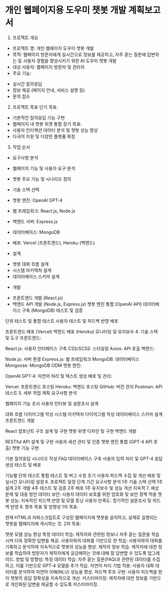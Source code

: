 # 개인 웹페이지용 도우미 챗봇 개발 계획보고서

1. 프로젝트 개요
* 프로젝트 명: 개인 웹페이지 도우미 챗봇 개발
* 목적: 웹페이지 방문자에게 실시간으로 정보를 제공하고, 자주 묻는 질문에 답변하는 등 사용자 경험을 향상시키기 위한 AI 도우미 챗봇 개발
* 대상 사용자: 웹페이지 방문자 및 관리자
* 주요 기능:
- 실시간 질의응답
- 정보 제공 (페이지 안내, 서비스 설명 등)
- 문의 접수

2. 프로젝트 목표
단기 목표:
* 기본적인 질의응답 기능 구현
* 웹페이지 내 챗봇 위젯 통합
장기 목표:
* 사용자 인터랙션 데이터 분석 및 챗봇 성능 향상
* 다국어 지원 및 다양한 플랫폼 확장

3. 작업 순서
* 요구사항 분석

- 웹페이지 기능 및 사용자 요구 분석
- 챗봇 주요 기능 및 시나리오 정의
- 기술 스택 선택

- 챗봇 엔진: OpenAI GPT-4
- 웹 프레임워크: React.js, Node.js
- 백엔드 서버: Express.js
- 데이터베이스: MongoDB
- 배포: Vercel (프론트엔드), Heroku (백엔드)

* 설계

- 챗봇 대화 흐름 설계
- 시스템 아키텍처 설계
- 데이터베이스 스키마 설계

* 개발

- 프론트엔드 개발 (React.js)
- 백엔드 API 개발 (Node.js, Express.js)
챗봇 엔진 통합 (OpenAI API)
데이터베이스 구축 (MongoDB)
테스트 및 검증

단위 테스트 및 통합 테스트
사용자 테스트 및 피드백 반영
배포

프론트엔드 배포 (Vercel)
백엔드 배포 (Heroku)
모니터링 및 유지보수
4. 기술 스택 및 도구
프론트엔드:

React.js: 사용자 인터페이스 구축
CSS/SCSS: 스타일링
Axios: API 호출
백엔드:

Node.js: 서버 환경
Express.js: 웹 프레임워크
MongoDB: 데이터베이스
Mongoose: MongoDB ODM
챗봇 엔진:

OpenAI GPT-4: 자연어 처리 및 텍스트 생성
배포 및 관리:

Vercel: 프론트엔드 호스팅
Heroku: 백엔드 호스팅
GitHub: 버전 관리
Postman: API 테스트
5. 세부 작업 계획
요구사항 분석

웹페이지 기능 조사
사용자 인터뷰 및 설문조사
설계

대화 흐름 다이어그램 작성
시스템 아키텍처 다이어그램 작성
데이터베이스 스키마 설계
프론트엔드 개발

React 컴포넌트 구조 설계 및 구현
챗봇 위젯 디자인 및 구현
백엔드 개발

RESTful API 설계 및 구현
사용자 세션 관리 및 인증
챗봇 엔진 통합 (GPT-4 API 호출)
챗봇 기능 구현

기본 질의응답 시나리오 작성
FAQ 데이터베이스 구축
사용자 입력 처리 및 GPT-4 응답 생성
테스트 및 배포

기능별 단위 테스트
통합 테스트 및 버그 수정
초기 사용자 피드백 수집 및 개선
배포 및 실시간 모니터링 설정
6. 프로젝트 일정
단계	기간
요구사항 분석	1주
기술 스택 선택	1주
설계	2주
개발	4주
테스트 및 검증	2주
배포	1주
유지보수 및 성능 개선	지속적
7. 예상 문제 및 대응 방안
데이터 보안: 사용자 데이터 보호를 위한 암호화 및 보안 정책 적용
챗봇 성능: 지속적인 피드백 반영 및 모델 튜닝
사용자 만족도: 정기적인 설문조사 및 피드백 반영
8. 향후 목표 및 방향성
1차 목표:

현재 HTML과 자바스크립트로 구성된 웹페이지에 챗봇을 설치하고, 실제로 실행되는 챗봇을 웹페이지에 게시하는 것.
2차 목표:

챗봇 모델 성능 향상
특정 데이터 학습: 제작자와 관련된 정보나 자주 묻는 질문을 학습시켜 더욱 정확한 답변을 제공.
사용자와의 대화를 기반으로 한 학습: 사용자와의 대화를 기록하고 분석하여 지속적으로 챗봇의 성능을 향상.
제작자 정보 학습: 제작자에 대한 정보를 학습하여 방문자가 제작자에게 궁금해하는 것에 대해 잘 답변할 수 있도록 업그레이드.
방법 및 방향성:
특정 데이터 학습: 자주 묻는 질문(FAQ)과 관련된 데이터를 수집하고, 이를 기반으로 GPT-4 모델을 추가 학습.
자연어 처리 기법 적용: 사용자 대화 데이터를 분석하여 자연어 이해(NLU) 성능을 향상.
피드백 루프 구현: 사용자 피드백을 받아 챗봇의 응답 정확성을 지속적으로 개선.
커스터마이징: 제작자에 대한 정보를 기반으로 개인화된 답변을 제공할 수 있도록 커스터마이징.
